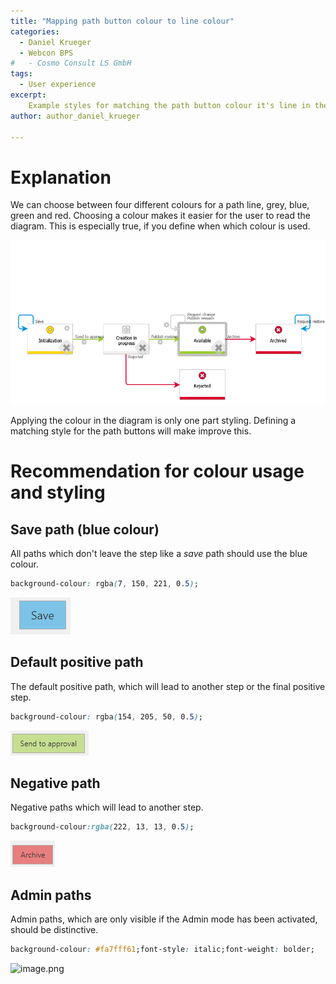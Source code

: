 ```yaml
---
title: "Mapping path button colour to line colour"
categories: 
  - Daniel Krueger
  - Webcon BPS
#   - Cosmo Consult LS GmbH
tags:
  - User experience
excerpt:
    Example styles for matching the path button colour it's line in the workflow preview. 
author: author_daniel_krueger

---
```


# Explanation
We can choose between four different colours for a path line, grey, blue, green and red. Choosing a colour makes it easier for the user to read the diagram. This is especially true, if you define when which colour is used. 

![alt](/assets/images/dkrueger/posts/mapping-path-colour/workflow-preview.png)

Applying the colour in the diagram is only one part styling. Defining a matching style for the path buttons will make improve this.

# Recommendation for colour usage and styling

## Save path (blue colour)
All paths which don't leave the step like a *save* path should use the blue colour.
```css
background-colour: rgba(7, 150, 221, 0.5);
```  
![Save path](/assets/images/dkrueger/posts/mapping-path-colour/path_save.png)

## Default positive path
The default positive path, which will lead to another step or the final positive step.
```css
background-colour: rgba(154, 205, 50, 0.5);
``` 
![Positive path](/assets/images/dkrueger/posts/mapping-path-colour/path_positive.png)

## Negative path
Negative paths which will lead to another step.
```css
background-colour:rgba(222, 13, 13, 0.5);
```
![image.png](/assets/images/dkrueger/posts/mapping-path-colour/path_negative.png)

## Admin paths
Admin paths, which are only visible if the Admin mode has been activated, should be distinctive. 
```css
background-colour: #fa7fff61;font-style: italic;font-weight: bolder;
```
![image.png](/assets/imagesdkrueger/posts/mapping-path-colour/path_admin.png)